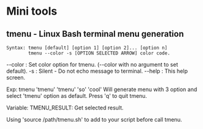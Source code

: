 # Mini tools

## tmenu - Linux Bash terminal menu generation


```
Syntax: tmenu [default] [option 1] [option 2]... [option n]
        tmenu --color -s [OPTION SELECTED ARROW] color code.
```

--color	: Set color option for tmenu.
	  (--color with no argument to set default).
-s	: Silent - Do not echo message to terminal.
--help	: This help screen.

Exp: tmenu 'tmenu' 'tmenu' 'so' 'cool'
Will generate menu with 3 option and select 'tmenu' option as default.
Press 'q' to quit tmenu.

Variable:
TMENU_RESULT: Get selected result.

Using 'source /path/tmenu.sh' to add to your script before call tmenu.
